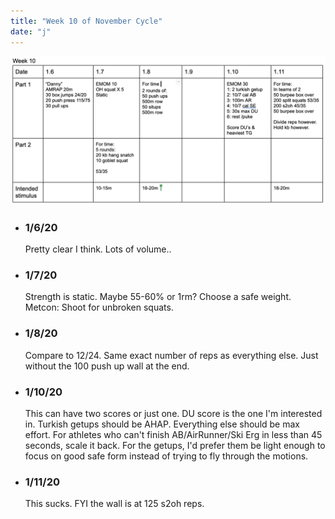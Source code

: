 ```yaml
---
title: "Week 10 of November Cycle"
date: "j"
---
```


![workouts](./week10.jpg)
*  ### 1/6/20
    Pretty clear I think.  Lots of volume..
* ### 1/7/20
    Strength is static.  Maybe 55-60% or 1rm? Choose a safe weight. Metcon: Shoot for unbroken squats. 
* ### 1/8/20
    Compare to 12/24. Same exact number of reps as everything else.  Just without the 100 push up wall at the end. 
* ### 1/10/20
    This can have two scores or just one.  DU score is the one I'm interested in.  Turkish getups should be AHAP. 
    Everything else should be max effort.  For athletes who can't finish AB/AirRunner/Ski Erg in less than 45 seconds, scale it back.  For the getups, I'd prefer them be light enough to focus on good safe form instead of trying to fly through the motions. 
* ### 1/11/20
    This sucks.  FYI the wall is at 125 s2oh reps. 